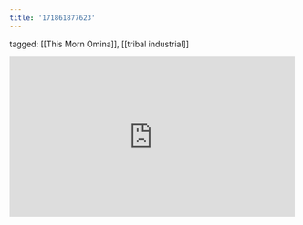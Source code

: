 ```yaml
---
title: '171861877623'
---
```

tagged: [[This Morn Omina]], [[tribal industrial]]
<iframe allow="accelerometer; autoplay; clipboard-write; encrypted-media; gyroscope; picture-in-picture" allowfullscreen="" frameborder="0" height="281" id="youtube_iframe" src="https://www.youtube.com/embed/jYoY-ygV4Vo?feature=oembed&amp;enablejsapi=1&amp;origin=https://safe.txmblr.com&amp;wmode=opaque" width="500"></iframe>